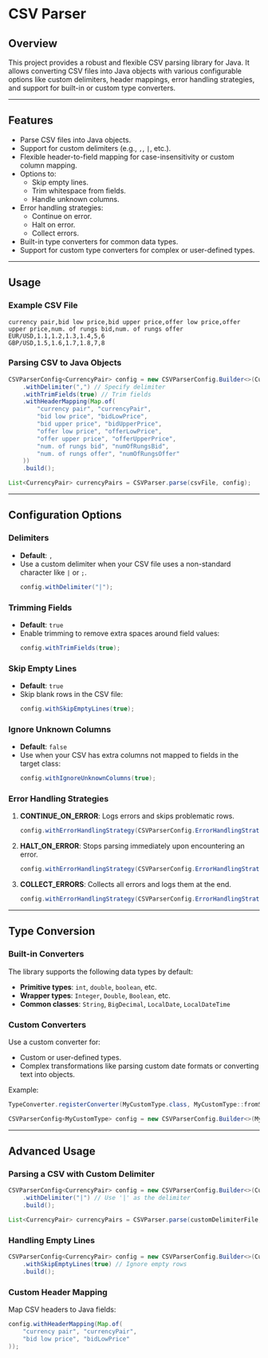 # CSV Parser

## Overview
This project provides a robust and flexible CSV parsing library for Java. It allows converting CSV files into Java objects with various configurable options like custom delimiters, header mappings, error handling strategies, and support for built-in or custom type converters.

---

## Features
- Parse CSV files into Java objects.
- Support for custom delimiters (e.g., `,`, `|`, etc.).
- Flexible header-to-field mapping for case-insensitivity or custom column mapping.
- Options to:
    - Skip empty lines.
    - Trim whitespace from fields.
    - Handle unknown columns.
- Error handling strategies:
    - Continue on error.
    - Halt on error.
    - Collect errors.
- Built-in type converters for common data types.
- Support for custom type converters for complex or user-defined types.

---

## Usage

### Example CSV File
```csv
currency pair,bid low price,bid upper price,offer low price,offer upper price,num. of rungs bid,num. of rungs offer
EUR/USD,1.1,1.2,1.3,1.4,5,6
GBP/USD,1.5,1.6,1.7,1.8,7,8
```

### Parsing CSV to Java Objects
```java
CSVParserConfig<CurrencyPair> config = new CSVParserConfig.Builder<>(CurrencyPair.class)
    .withDelimiter(",") // Specify delimiter
    .withTrimFields(true) // Trim fields
    .withHeaderMapping(Map.of(
        "currency pair", "currencyPair",
        "bid low price", "bidLowPrice",
        "bid upper price", "bidUpperPrice",
        "offer low price", "offerLowPrice",
        "offer upper price", "offerUpperPrice",
        "num. of rungs bid", "numOfRungsBid",
        "num. of rungs offer", "numOfRungsOffer"
    ))
    .build();

List<CurrencyPair> currencyPairs = CSVParser.parse(csvFile, config);
```

---

## Configuration Options

### Delimiters
- **Default**: `,`
- Use a custom delimiter when your CSV file uses a non-standard character like `|` or `;`.
  ```java
  config.withDelimiter("|");
  ```

### Trimming Fields
- **Default**: `true`
- Enable trimming to remove extra spaces around field values:
  ```java
  config.withTrimFields(true);
  ```

### Skip Empty Lines
- **Default**: `true`
- Skip blank rows in the CSV file:
  ```java
  config.withSkipEmptyLines(true);
  ```

### Ignore Unknown Columns
- **Default**: `false`
- Use when your CSV has extra columns not mapped to fields in the target class:
  ```java
  config.withIgnoreUnknownColumns(true);
  ```

### Error Handling Strategies
1. **CONTINUE_ON_ERROR**: Logs errors and skips problematic rows.
   ```java
   config.withErrorHandlingStrategy(CSVParserConfig.ErrorHandlingStrategy.CONTINUE_ON_ERROR);
   ```
2. **HALT_ON_ERROR**: Stops parsing immediately upon encountering an error.
   ```java
   config.withErrorHandlingStrategy(CSVParserConfig.ErrorHandlingStrategy.HALT_ON_ERROR);
   ```
3. **COLLECT_ERRORS**: Collects all errors and logs them at the end.
   ```java
   config.withErrorHandlingStrategy(CSVParserConfig.ErrorHandlingStrategy.COLLECT_ERRORS);
   ```

---

## Type Conversion

### Built-in Converters
The library supports the following data types by default:
- **Primitive types**: `int`, `double`, `boolean`, etc.
- **Wrapper types**: `Integer`, `Double`, `Boolean`, etc.
- **Common classes**: `String`, `BigDecimal`, `LocalDate`, `LocalDateTime`

### Custom Converters
Use a custom converter for:
- Custom or user-defined types.
- Complex transformations like parsing custom date formats or converting text into objects.

Example:
```java
TypeConverter.registerConverter(MyCustomType.class, MyCustomType::fromString);

CSVParserConfig<MyCustomType> config = new CSVParserConfig.Builder<>(MyCustomType.class).build();
```

---

## Advanced Usage

### Parsing a CSV with Custom Delimiter
```java
CSVParserConfig<CurrencyPair> config = new CSVParserConfig.Builder<>(CurrencyPair.class)
    .withDelimiter("|") // Use '|' as the delimiter
    .build();

List<CurrencyPair> currencyPairs = CSVParser.parse(customDelimiterFile, config);
```

### Handling Empty Lines
```java
CSVParserConfig<CurrencyPair> config = new CSVParserConfig.Builder<>(CurrencyPair.class)
    .withSkipEmptyLines(true) // Ignore empty rows
    .build();
```

### Custom Header Mapping
Map CSV headers to Java fields:
```java
config.withHeaderMapping(Map.of(
    "currency pair", "currencyPair",
    "bid low price", "bidLowPrice"
));
```
